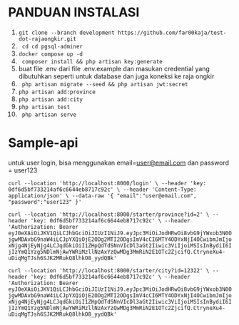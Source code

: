 # PANDUAN INSTALASI

1. `` git clone --branch development https://github.com/far00kaja/test-dot-rajaongkir.git ``
2. `` cd cd pgsql-adminer``
3. `` docker compose up -d ``
4. `` composer install && php artisan key:generate``
5. buat file .env dari file .env.example dan masukan credential yang dibutuhkan seperti untuk database dan juga koneksi ke raja ongkir
6. `` php artisan migrate --seed && php artisan jwt:secret``
7. `` php artisan add:province ``
8. `` php artisan add:city ``
9. `` php artisan test ``
10. `` php artisan serve``

# Sample-api
untuk user login, bisa menggunakan email=user@email.com dan password  =  user123


`` curl --location 'http://localhost:8000/login' \
--header 'key: 0df6d5bf733214af6c6644eb8717c92c' \
--header 'Content-Type: application/json' \
--data-raw '{
    "email":"user@email.com",
    "password":"user123"
}' ``

``
curl --location 'http://localhost:8000/starter/province?id=2' \
--header 'key: 0df6d5bf733214af6c6644eb8717c92c' \
--header 'Authorization: Bearer eyJ0eXAiOiJKV1QiLCJhbGciOiJIUzI1NiJ9.eyJpc3MiOiJodHRwOi8vbG9jYWxob3N0OjgwMDAvbG9naW4iLCJpYXQiOjE2ODg2MTI2ODgsImV4cCI6MTY4ODYxNjI4OCwibmJmIjoxNjg4NjEyNjg4LCJqdGkiOiI1ZHpQdTdSNnVIcDl3aGt2Iiwic3ViIjoiMSIsInBydiI6IjIzYmQ1Yzg5NDlmNjAwYWRiMzllNzAxYzQwMDg3MmRiN2E1OTc2ZjcifQ.CtryneXu4-uDiqMgTJsh6SJK2MRukQ8lhkO8_yydQBk'
``

``
curl --location 'http://localhost:8000/starter/city?id=12322' \
--header 'key: 0df6d5bf733214af6c6644eb8717c92c' \
--header 'Authorization: Bearer eyJ0eXAiOiJKV1QiLCJhbGciOiJIUzI1NiJ9.eyJpc3MiOiJodHRwOi8vbG9jYWxob3N0OjgwMDAvbG9naW4iLCJpYXQiOjE2ODg2MTI2ODgsImV4cCI6MTY4ODYxNjI4OCwibmJmIjoxNjg4NjEyNjg4LCJqdGkiOiI1ZHpQdTdSNnVIcDl3aGt2Iiwic3ViIjoiMSIsInBydiI6IjIzYmQ1Yzg5NDlmNjAwYWRiMzllNzAxYzQwMDg3MmRiN2E1OTc2ZjcifQ.CtryneXu4-uDiqMgTJsh6SJK2MRukQ8lhkO8_yydQBk'
``